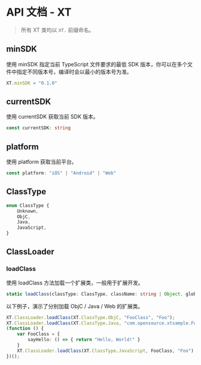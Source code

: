 # API 文档 - XT

> 所有 XT 类均以 ```XT.``` 前缀命名。

## minSDK

使用 minSDK 指定当前 TypeScript 文件要求的最低 SDK 版本，你可以在多个文件中指定不同版本号，编译时会以最小的版本号为准。

```typescript
XT.minSDK = "0.1.0"
```

## currentSDK

使用 currentSDK 获取当前 SDK 版本。

```typescript
const currentSDK: string
```

## platform

使用 platform 获取当前平台。

```typescript
const platform: "iOS" | "Android" | "Web"
```

## ClassType

```typescript
enum ClassType {
    Unknown,
    ObjC,
    Java,
    JavaScript,
}
```

## ClassLoader

### loadClass

使用 loadClass 方法加载一个扩展类，一般用于扩展开发。

```typescript
static loadClass(classType: ClassType, className: string | Object, globalName: string): void
```

以下例子，演示了分别加载 ObjC / Java / Web 的扩展类。

```typescript 
XT.ClassLoader.loadClass(XT.ClassType.ObjC, "FooClass", "Foo");
XT.ClassLoader.loadClass(XT.ClassType.Java, "com.opensource.xtsample.FooClass", "Foo");
(function () {
    var FooClass = {
        sayHello: () => { return "Hello, World!" }
    }
    XT.ClassLoader.loadClass(XT.ClassType.JavaScript, FooClass, "Foo")
})();
```

